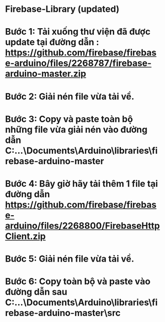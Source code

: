 # Firebase-Library (updated)
# Bước 1: Tải xuống thư viện đã được update tại đường dẫn : https://github.com/firebase/firebase-arduino/files/2268787/firebase-arduino-master.zip
# Bước 2: Giải nén file vừa tải về.
# Bước 3: Copy và paste toàn bộ những file vừa giải nén vào đường dẫn C:\...\Documents\Arduino\libraries\firebase-arduino-master
# Bước 4: Bây giờ hãy tải thêm 1 file tại đường dẫn https://github.com/firebase/firebase-arduino/files/2268800/FirebaseHttpClient.zip
# Bước 5: Giải nén file vừa tải về.
# Bước 6: Copy toàn bộ và paste vào đường dẫn sau C:\...\Documents\Arduino\libraries\firebase-arduino-master\src

